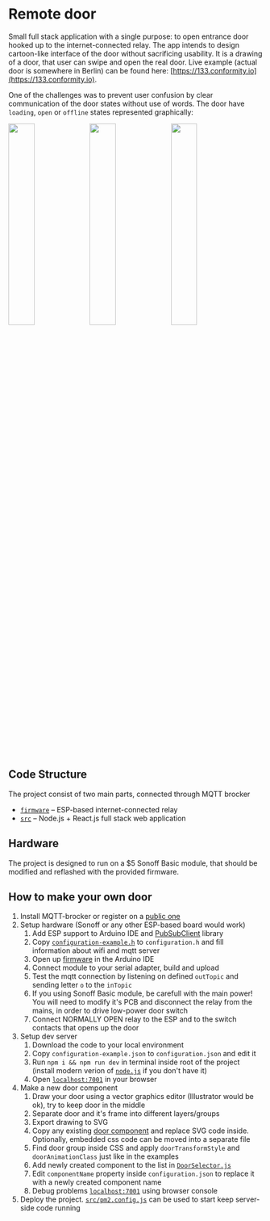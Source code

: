 # Remote door

Small full stack application with a single purpose: to open entrance door hooked up to the internet-connected relay. The app intends to design cartoon-like interface of the door without sacrificing usability. It is a drawing of a door, that user can swipe and open the real door. Live example (actual door is somewhere in Berlin) can be found here: [https://133.conformity.io](https://133.conformity.io).

One of the challenges was to prevent user confusion by clear communication of the door states without use of words. The door have `loading`, `open` or `offline` states represented graphically:

  <img src="https://cdn.rawgit.com/valiafetisov/remote-door/master/src/public/showcase/ui-connecting.svg" width="32%"><img src="https://cdn.rawgit.com/valiafetisov/remote-door/master/src/public/showcase/ui-open-close.svg" width="32%"><img src="https://cdn.rawgit.com/valiafetisov/remote-door/master/src/public/showcase/ui-error.svg" width="32%">

## Code Structure

The project consist of two main parts, connected through MQTT brocker

  - [`firmware`](./firmware) – ESP-based internet-connected relay
  - [`src`](./src) – Node.js + React.js full stack web application

## Hardware

The project is designed to run on a $5 Sonoff Basic module, that should be modified and reflashed with the provided firmware.

## How to make your own door

1. Install MQTT-brocker or register on a [public one](https://github.com/mqtt/mqtt.github.io/wiki/public_brokers)
2. Setup hardware (Sonoff or any other ESP-based board would work)
    1. Add ESP support to Arduino IDE and [PubSubClient](https://github.com/knolleary/pubsubclient) library
    2. Copy [`configuration-example.h`](firmware/configuration-example.h) to `configuration.h` and fill information about wifi and mqtt server
    3. Open up [firmware](firmware/firmware.ino) in the Arduino IDE
    4. Connect module to your serial adapter, build and upload
    5. Test the mqtt connection by listening on defined `outTopic` and sending letter `o` to the `inTopic`
    6. If you using Sonoff Basic module, be carefull with the main power! You will need to modify it's PCB and disconnect the relay from the mains, in order to drive low-power door switch
    7. Connect NORMALLY OPEN relay to the ESP and to the switch contacts that opens up the door
3. Setup dev server
    1. Download the code to your local environment
    2. Copy `configuration-example.json` to `configuration.json` and edit it
    3. Run `npm i && npm run dev` in terminal inside root of the project (install modern verion of [`node.js`](https://nodejs.org/en/download/package-manager/) if you don't have it)
    3. Open [`localhost:7001`](http://localhost:7001) in your browser
4. Make a new door component
    1. Draw your door using a vector graphics editor (Illustrator would be ok), try to keep door in the middle
    2. Separate door and it's frame into different layers/groups
    3. Export drawing to SVG
    4. Copy any existing [door component](./src/client/doors) and replace SVG code inside. Optionally, embedded css code can be moved into a separate file
    5. Find door group inside CSS and apply `doorTransformStyle` and `doorAnimationClass` just like in the examples
    6. Add newly created component to the list in [`DoorSelector.js`](./src/client/DoorSelector.js)
    7. Edit `componentName` property inside `configuration.json` to replace it with a newly created component name
    8. Debug problems [`localhost:7001`](http://localhost:7001) using browser console
5. Deploy the project. [`src/pm2.config.js`](./src/pm2.config.js) can be used to start keep server-side code running
